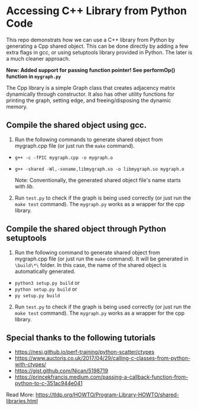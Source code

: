 # Accessing C++ Library from Python Code

This repo demonstrats how we can use a C++ library from Python by generating a Cpp shared object. This can be done directly by adding a few extra flags in gcc, or using setuptools library provided in Python. The later is a much cleaner approach.

**New: Added support for passing function pointer! See performOp() function in `mygraph.py`**

The Cpp library is a simple Graph class that creates adjacency matrix dynamically through constructor. It also has other utility functions for printing the graph, setting edge, and freeing/disposing the dynamic memory.

## Compile the shared object using gcc.

1. Run the following commands to generate shared object from mygraph.cpp file (or just run the `make` command).

- `g++ -c -fPIC mygraph.cpp -o mygraph.o`
- `g++ -shared -Wl,-soname,libmygraph.so -o libmygraph.so mygraph.o`

	Note: Conventionally, the generated shared object file's name starts with *lib*.

2. Run `test.py` to check if the graph is being used correctly (or just run the `make test` command). The `mygraph.py` works as a wrapper for the cpp library.

## Compile the shared object through Python setuptools

1. Run the following command to generate shared object from mygraph.cpp file (or just run the `make` command). It will be generated in `\build\*\` folder. In this case, the name of the shared object is automatically generated. 

- `python3 setup.py build`
or
- `python setup.py build`
or
- `py setup.py build`

2. Run `test.py` to check if the graph is being used correctly (or just run the `make test` command). The `mygraph.py` works as a wrapper for the cpp library.



## Special thanks to the following tutorials
- https://nesi.github.io/perf-training/python-scatter/ctypes
- https://www.auctoris.co.uk/2017/04/29/calling-c-classes-from-python-with-ctypes/
- https://gist.github.com/Nican/5198719
- https://princekfrancis.medium.com/passing-a-callback-function-from-python-to-c-351ac944e041

Read More: https://tldp.org/HOWTO/Program-Library-HOWTO/shared-libraries.html
